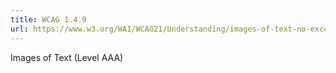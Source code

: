 ```yaml
---
title: WCAG 1.4.9
url: https://www.w3.org/WAI/WCAG21/Understanding/images-of-text-no-exception.html
---
```

Images of Text (Level AAA)